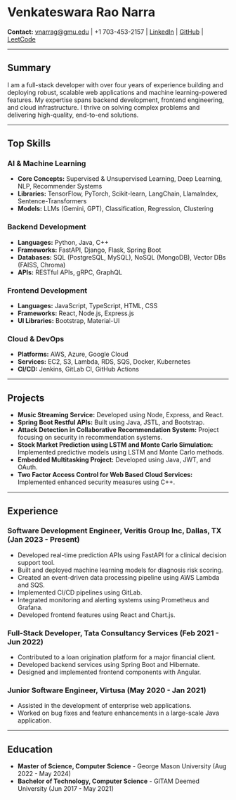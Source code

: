 
# Venkateswara Rao Narra
**Contact:** vnarrag@gmu.edu | +1 703-453-2157 | [LinkedIn](https://www.linkedin.com/in/venkateswara-narra-91170b34a) | [GitHub](https://github.com/venkynarra) | [LeetCode](https://leetcode.com/u/pravnarri/)

---

## Summary
I am a full-stack developer with over four years of experience building and deploying robust, scalable web applications and machine learning-powered features. My expertise spans backend development, frontend engineering, and cloud infrastructure. I thrive on solving complex problems and delivering high-quality, end-to-end solutions.

---

## Top Skills

### AI & Machine Learning
- **Core Concepts:** Supervised & Unsupervised Learning, Deep Learning, NLP, Recommender Systems
- **Libraries:** TensorFlow, PyTorch, Scikit-learn, LangChain, LlamaIndex, Sentence-Transformers
- **Models:** LLMs (Gemini, GPT), Classification, Regression, Clustering

### Backend Development
- **Languages:** Python, Java, C++
- **Frameworks:** FastAPI, Django, Flask, Spring Boot
- **Databases:** SQL (PostgreSQL, MySQL), NoSQL (MongoDB), Vector DBs (FAISS, Chroma)
- **APIs:** RESTful APIs, gRPC, GraphQL

### Frontend Development
- **Languages:** JavaScript, TypeScript, HTML, CSS
- **Frameworks:** React, Node.js, Express.js
- **UI Libraries:** Bootstrap, Material-UI

### Cloud & DevOps
- **Platforms:** AWS, Azure, Google Cloud
- **Services:** EC2, S3, Lambda, RDS, SQS, Docker, Kubernetes
- **CI/CD:** Jenkins, GitLab CI, GitHub Actions

---

## Projects
*   **Music Streaming Service:** Developed using Node, Express, and React.
*   **Spring Boot Restful APIs:** Built using Java, JSTL, and Bootstrap.
*   **Attack Detection in Collaborative Recommendation System:** Project focusing on security in recommendation systems.
*   **Stock Market Prediction using LSTM and Monte Carlo Simulation:** Implemented predictive models using LSTM and Monte Carlo methods.
*   **Embedded Multitasking Project:** Developed using Java, JWT, and OAuth.
*   **Two Factor Access Control for Web Based Cloud Services:** Implemented enhanced security measures using C++.

---

## Experience

### Software Development Engineer, Veritis Group Inc, Dallas, TX (Jan 2023 - Present)
*   Developed real-time prediction APIs using FastAPI for a clinical decision support tool.
*   Built and deployed machine learning models for diagnosis risk scoring.
*   Created an event-driven data processing pipeline using AWS Lambda and SQS.
*   Implemented CI/CD pipelines using GitLab.
*   Integrated monitoring and alerting systems using Prometheus and Grafana.
*   Developed frontend features using React and Chart.js.

### Full-Stack Developer, Tata Consultancy Services (Feb 2021 - Jun 2022)
*   Contributed to a loan origination platform for a major financial client.
*   Developed backend services using Spring Boot and Hibernate.
*   Designed and implemented frontend components with Angular.

### Junior Software Engineer, Virtusa (May 2020 - Jan 2021)
*   Assisted in the development of enterprise web applications.
*   Worked on bug fixes and feature enhancements in a large-scale Java application.

---

## Education
*   **Master of Science, Computer Science** - George Mason University (Aug 2022 - May 2024)
*   **Bachelor of Technology, Computer Science** - GITAM Deemed University (Jun 2017 - May 2021)